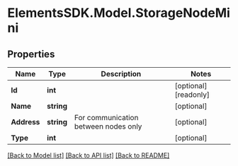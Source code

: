 # ElementsSDK.Model.StorageNodeMini

## Properties

Name | Type | Description | Notes
------------ | ------------- | ------------- | -------------
**Id** | **int** |  | [optional] [readonly] 
**Name** | **string** |  | [optional] 
**Address** | **string** | For communication between nodes only | [optional] 
**Type** | **int** |  | [optional] 

[[Back to Model list]](../#documentation-for-models) [[Back to API list]](../#documentation-for-api-endpoints) [[Back to README]](../)

